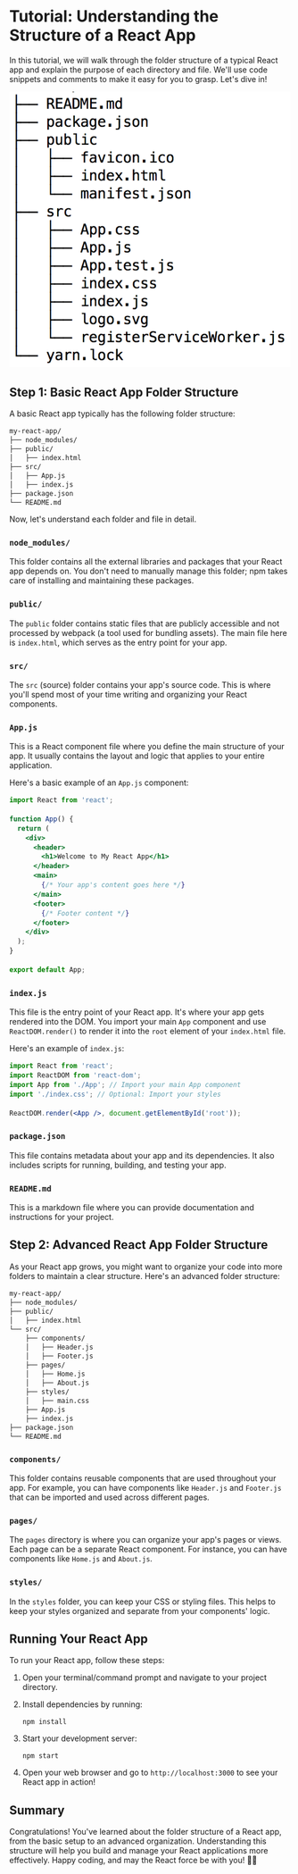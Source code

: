 # Tutorial: Understanding the Structure of a React App

In this tutorial, we will walk through the folder structure of a typical React app and explain the purpose of each directory and file. We'll use code snippets and comments to make it easy for you to grasp. Let's dive in!

![](../Assets/React/decoding-folder.png)

## Step 1: Basic React App Folder Structure

A basic React app typically has the following folder structure:

```
my-react-app/
├── node_modules/
├── public/
│   ├── index.html
├── src/
│   ├── App.js
│   ├── index.js
├── package.json
└── README.md
```

Now, let's understand each folder and file in detail.

### `node_modules/`

This folder contains all the external libraries and packages that your React app depends on. You don't need to manually manage this folder; npm takes care of installing and maintaining these packages.

### `public/`

The `public` folder contains static files that are publicly accessible and not processed by webpack (a tool used for bundling assets). The main file here is `index.html`, which serves as the entry point for your app.

### `src/`

The `src` (source) folder contains your app's source code. This is where you'll spend most of your time writing and organizing your React components.

### `App.js`

This is a React component file where you define the main structure of your app. It usually contains the layout and logic that applies to your entire application.

Here's a basic example of an `App.js` component:

```jsx
import React from 'react';

function App() {
  return (
    <div>
      <header>
        <h1>Welcome to My React App</h1>
      </header>
      <main>
        {/* Your app's content goes here */}
      </main>
      <footer>
        {/* Footer content */}
      </footer>
    </div>
  );
}

export default App;
```

### `index.js`

This file is the entry point of your React app. It's where your app gets rendered into the DOM. You import your main `App` component and use `ReactDOM.render()` to render it into the `root` element of your `index.html` file.

Here's an example of `index.js`:

```jsx
import React from 'react';
import ReactDOM from 'react-dom';
import App from './App'; // Import your main App component
import './index.css'; // Optional: Import your styles

ReactDOM.render(<App />, document.getElementById('root'));
```

### `package.json`

This file contains metadata about your app and its dependencies. It also includes scripts for running, building, and testing your app.

### `README.md`

This is a markdown file where you can provide documentation and instructions for your project.

## Step 2: Advanced React App Folder Structure

As your React app grows, you might want to organize your code into more folders to maintain a clear structure. Here's an advanced folder structure:

```
my-react-app/
├── node_modules/
├── public/
│   ├── index.html
└── src/
    ├── components/
    │   ├── Header.js
    │   ├── Footer.js
    ├── pages/
    │   ├── Home.js
    │   ├── About.js
    ├── styles/
    │   ├── main.css
    ├── App.js
    ├── index.js
├── package.json
└── README.md
```

### `components/`

This folder contains reusable components that are used throughout your app. For example, you can have components like `Header.js` and `Footer.js` that can be imported and used across different pages.

### `pages/`

The `pages` directory is where you can organize your app's pages or views. Each page can be a separate React component. For instance, you can have components like `Home.js` and `About.js`.

### `styles/`

In the `styles` folder, you can keep your CSS or styling files. This helps to keep your styles organized and separate from your components' logic.

## Running Your React App

To run your React app, follow these steps:

1. Open your terminal/command prompt and navigate to your project directory.

2. Install dependencies by running:

   ```
   npm install
   ```

3. Start your development server:

   ```
   npm start
   ```

4. Open your web browser and go to `http://localhost:3000` to see your React app in action!

## Summary

Congratulations! You've learned about the folder structure of a React app, from the basic setup to an advanced organization. Understanding this structure will help you build and manage your React applications more effectively. Happy coding, and may the React force be with you! 🚀🌟